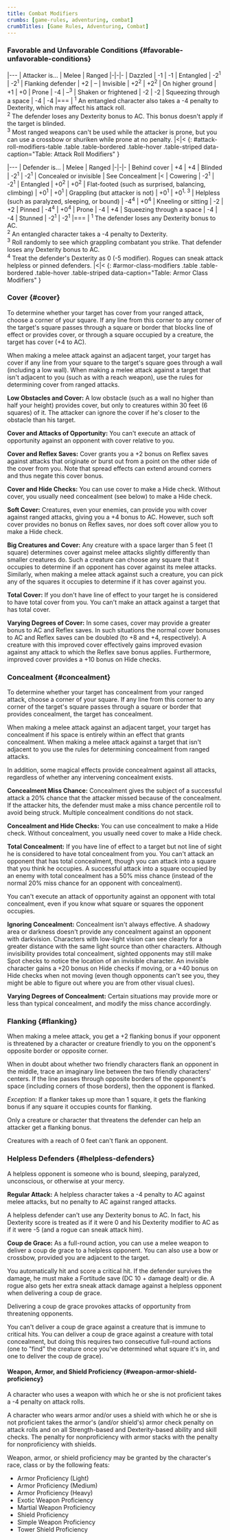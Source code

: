 ```yaml
---
title: Combat Modifiers
crumbs: [game-rules, adventuring, combat]
crumbTitles: [Game Rules, Adventuring, Combat]
---
```


### Favorable and Unfavorable Conditions {#favorable-unfavorable-conditions}

|---
| Attacker is&hellip; | Melee | Ranged
|-|-|-
| Dazzled | -1 | -1
| Entangled | -2<sup>1</sup> | -2<sup>1</sup>
| Flanking defender | +2 | &ndash;
| Invisible | +2<sup>2</sup> | +2<sup>2</sup>
| On higher ground | +1 | +0
| Prone | -4 | &ndash;<sup>3</sup>
| Shaken or frightened | -2 | -2
| Squeezing through a space | -4 | -4
|===
| <sup>1</sup> An entangled character also takes a -4 penalty to Dexterity, which may affect his attack roll.<br><sup>2</sup> The defender loses any Dexterity bonus to AC. This bonus doesn't apply if the target is blinded.<br><sup>3</sup> Most ranged weapons can't be used while the attacker is prone, but you can use a crossbow or shuriken while prone at no penalty. |<|<
{: #attack-roll-modifiers-table .table .table-bordered .table-hover .table-striped data-caption="Table: Attack Roll Modifiers" }

|---
| Defender is&hellip; | Melee | Ranged
|-|-|-
| Behind cover | +4 | +4
| Blinded | -2<sup>1</sup> | -2<sup>1</sup>
| Concealed or invisible | See Concealment |<
| Cowering | -2<sup>1</sup> | -2<sup>1</sup>
| Entangled | +0<sup>2</sup> | +0<sup>2</sup>
| Flat-footed (such as surprised, balancing, climbing) | +0<sup>1</sup> | +0<sup>1</sup>
| Grappling (but attacker is not) | +0<sup>1</sup> | +0<sup>1, 3</sup>
| Helpless (such as paralyzed, sleeping, or bound) | -4<sup>4</sup> | +0<sup>4</sup>
| Kneeling or sitting | -2 | +2
| Pinned | -4<sup>4</sup> | +0<sup>4</sup>
| Prone | -4 | +4
| Squeezing through a space | -4 | -4
| Stunned | -2<sup>1</sup> | -2<sup>1</sup>
|===
| <sup>1</sup> The defender loses any Dexterity bonus to AC.<br><sup>2</sup> An entangled character takes a -4 penalty to Dexterity.<br><sup>3</sup> Roll randomly to see which grappling combatant you strike. That defender loses any Dexterity bonus to AC.<br><sup>4</sup> Treat the defender's Dexterity as 0 (-5 modifier). Rogues can sneak attack helpless or pinned defenders. |<|<
{: #armor-class-modifiers .table .table-bordered .table-hover .table-striped data-caption="Table: Armor Class Modifiers" }

### Cover {#cover}

To determine whether your target has cover from your ranged attack, choose a corner of your square. If any line from this corner to any corner of the target's square passes through a square or border that blocks line of effect or provides cover, or through a square occupied by a creature, the target has cover (+4 to AC).

When making a melee attack against an adjacent target, your target has cover if any line from your square to the target's square goes through a wall (including a low wall). When making a melee attack against a target that isn't adjacent to you (such as with a reach weapon), use the rules for determining cover from ranged attacks.

**Low Obstacles and Cover:** A low obstacle (such as a wall no higher than half your height) provides cover, but only to creatures within 30 feet (6 squares) of it. The attacker can ignore the cover if he's closer to the obstacle than his target.

**Cover and Attacks of Opportunity:** You can't execute an attack of opportunity against an opponent with cover relative to you.

**Cover and Reflex Saves:** Cover grants you a +2 bonus on Reflex saves against attacks that originate or burst out from a point on the other side of the cover from you. Note that spread effects can extend around corners and thus negate this cover bonus.

**Cover and Hide Checks:** You can use cover to make a Hide check. Without cover, you usually need concealment (see below) to make a Hide check.

**Soft Cover:** Creatures, even your enemies, can provide you with cover against ranged attacks, giving you a +4 bonus to AC. However, such soft cover provides no bonus on Reflex saves, nor does soft cover allow you to make a Hide check.

**Big Creatures and Cover:** Any creature with a space larger than 5 feet (1 square) determines cover against melee attacks slightly differently than smaller creatures do. Such a creature can choose any square that it occupies to determine if an opponent has cover against its melee attacks. Similarly, when making a melee attack against such a creature, you can pick any of the squares it occupies to determine if it has cover against you.

**Total Cover:** If you don't have line of effect to your target he is considered to have total cover from you. You can't make an attack against a target that has total cover.

**Varying Degrees of Cover:** In some cases, cover may provide a greater bonus to AC and Reflex saves. In such situations the normal cover bonuses to AC and Reflex saves can be doubled (to +8 and +4, respectively). A creature with this improved cover effectively gains improved evasion against any attack to which the Reflex save bonus applies. Furthermore, improved cover provides a +10 bonus on Hide checks.

### Concealment {#concealment}

To determine whether your target has concealment from your ranged attack, choose a corner of your square. If any line from this corner to any corner of the target's square passes through a square or border that provides concealment, the target has concealment.

When making a melee attack against an adjacent target, your target has concealment if his space is entirely within an effect that grants concealment. When making a melee attack against a target that isn't adjacent to you use the rules for determining concealment from ranged attacks.

In addition, some magical effects provide concealment against all attacks, regardless of whether any intervening concealment exists.

**Concealment Miss Chance:** Concealment gives the subject of a successful attack a 20% chance that the attacker missed because of the concealment. If the attacker hits, the defender must make a miss chance percentile roll to avoid being struck. Multiple concealment conditions do not stack.

**Concealment and Hide Checks:** You can use concealment to make a Hide check. Without concealment, you usually need cover to make a Hide check.

**Total Concealment:** If you have line of effect to a target but not line of sight he is considered to have total concealment from you. You can't attack an opponent that has total concealment, though you can attack into a square that you think he occupies. A successful attack into a square occupied by an enemy with total concealment has a 50% miss chance (instead of the normal 20% miss chance for an opponent with concealment).

You can't execute an attack of opportunity against an opponent with total concealment, even if you know what square or squares the opponent occupies.

**Ignoring Concealment:** Concealment isn't always effective. A shadowy area or darkness doesn't provide any concealment against an opponent with darkvision. Characters with low-light vision can see clearly for a greater distance with the same light source than other characters. Although invisibility provides total concealment, sighted opponents may still make Spot checks to notice the location of an invisible character. An invisible character gains a +20 bonus on Hide checks if moving, or a +40 bonus on Hide checks when not moving (even though opponents can't see you, they might be able to figure out where you are from other visual clues).

**Varying Degrees of Concealment:** Certain situations may provide more or less than typical concealment, and modify the miss chance accordingly.

### Flanking {#flanking}

When making a melee attack, you get a +2 flanking bonus if your opponent is threatened by a character or creature friendly to you on the opponent's opposite border or opposite corner.

When in doubt about whether two friendly characters flank an opponent in the middle, trace an imaginary line between the two friendly characters' centers. If the line passes through opposite borders of the opponent's space (including corners of those borders), then the opponent is flanked.

_Exception:_ If a flanker takes up more than 1 square, it gets the flanking bonus if any square it occupies counts for flanking.

Only a creature or character that threatens the defender can help an attacker get a flanking bonus.

Creatures with a reach of 0 feet can't flank an opponent.

### Helpless Defenders {#helpless-defenders}

A helpless opponent is someone who is bound, sleeping, paralyzed, unconscious, or otherwise at your mercy.

**Regular Attack:** A helpless character takes a -4 penalty to AC against melee attacks, but no penalty to AC against ranged attacks.

A helpless defender can't use any Dexterity bonus to AC. In fact, his Dexterity score is treated as if it were 0 and his Dexterity modifier to AC as if it were -5 (and a rogue can sneak attack him).

**Coup de Grace:** As a full-round action, you can use a melee weapon to deliver a coup de grace to a helpless opponent. You can also use a bow or crossbow, provided you are adjacent to the target.

You automatically hit and score a critical hit. If the defender survives the damage, he must make a Fortitude save (DC 10 + damage dealt) or die. A rogue also gets her extra sneak attack damage against a helpless opponent when delivering a coup de grace.

Delivering a coup de grace provokes attacks of opportunity from threatening opponents.

You can't deliver a coup de grace against a creature that is immune to critical hits. You can deliver a coup de grace against a creature with total concealment, but doing this requires two consecutive full-round actions (one to "find" the creature once you've determined what square it's in, and one to deliver the coup de grace).

#### Weapon, Armor, and Shield Proficiency {#weapon-armor-shield-proficiency}

A character who uses a weapon with which he or she is not proficient takes a -4 penalty on attack rolls.

A character who wears armor and/or uses a shield with which he or she is not proficient takes the armor's (and/or shield's) armor check penalty on attack rolls and on all Strength-based and Dexterity-based ability and skill checks. The penalty for nonproficiency with armor stacks with the penalty for nonproficiency with shields.

Weapon, armor, or shield proficiency may be granted by the character's race, class or by the following feats:

 * Armor Proficiency (Light)
 * Armor Proficiency (Medium)
 * Armor Proficiency (Heavy)
 * Exotic Weapon Proficiency
 * Martial Weapon Proficiency
 * Shield Proficiency
 * Simple Weapon Proficiency
 * Tower Shield Proficiency
